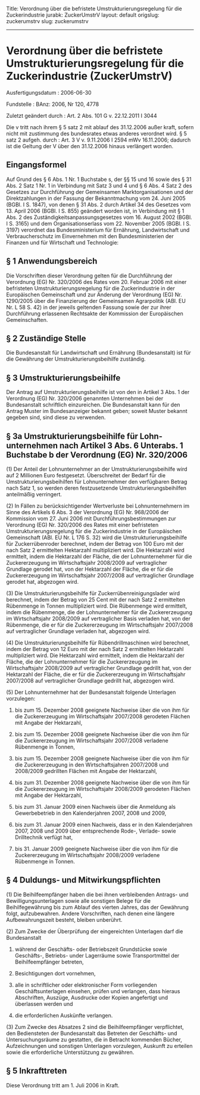Title: Verordnung über die befristete Umstrukturierungsregelung für die Zuckerindustrie
jurabk: ZuckerUmstrV
layout: default
origslug: zuckerumstrv
slug: zuckerumstrv

---

# Verordnung über die befristete Umstrukturierungsregelung für die Zuckerindustrie (ZuckerUmstrV)

Ausfertigungsdatum
:   2006-06-30

Fundstelle
:   BAnz: 2006, Nr 120, 4778

Zuletzt geändert durch
:   Art. 2 Abs. 101 G v. 22.12.2011 I 3044

Die v tritt nach ihrem § 5 satz 2 mit ablauf des 31.12.2006 außer kraft, sofern nicht mit zustimmung des bundesrates etwas anderes verordnet wird. § 5 satz 2 aufgeh. durch
:   Art. 3 V v. 9.11.2006 I 2594 mWv 16.11.2006; dadurch ist die Geltung der V über den 31.12.2006 hinaus verlängert worden.


## Eingangsformel

Auf Grund des § 6 Abs. 1 Nr. 1 Buchstabe s, der §§ 15 und 16 sowie des
§ 31 Abs. 2 Satz 1 Nr. 1 in Verbindung mit Satz 3 und 4 und § 6 Abs. 4
Satz 2 des Gesetzes zur Durchführung der Gemeinsamen
Marktorganisationen und der Direktzahlungen in der Fassung der
Bekanntmachung vom 24. Juni 2005 (BGBl. I S. 1847), von denen § 31
Abs. 2 durch Artikel 34 des Gesetzes vom 13. April 2006 (BGBl. I S.
855) geändert worden ist, in Verbindung mit § 1 Abs. 2 des
Zuständigkeitsanpassungsgesetzes vom 16. August 2002 (BGBl. I S. 3165)
und dem Organisationserlass vom 22. November 2005 (BGBl. I S. 3197)
verordnet das Bundesministerium für Ernährung, Landwirtschaft und
Verbraucherschutz im Einvernehmen mit den Bundesministerien der
Finanzen und für Wirtschaft und Technologie:


## § 1 Anwendungsbereich

Die Vorschriften dieser Verordnung gelten für die Durchführung der
Verordnung (EG) Nr. 320/2006 des Rates vom 20. Februar 2006 mit einer
befristeten Umstrukturierungsregelung für die Zuckerindustrie in der
Europäischen Gemeinschaft und zur Änderung der Verordnung (EG) Nr.
1290/2005 über die Finanzierung der Gemeinsamen Agrarpolitik (ABl. EU
Nr. L 58 S. 42) in der jeweils geltenden Fassung sowie der zur ihrer
Durchführung erlassenen Rechtsakte der Kommission der Europäischen
Gemeinschaften.


## § 2 Zuständige Stelle

Die Bundesanstalt für Landwirtschaft und Ernährung (Bundesanstalt) ist
für die Gewährung der Umstrukturierungsbeihilfe zuständig.


## § 3 Umstrukturierungsbeihilfe

Der Antrag auf Umstrukturierungsbeihilfe ist von den in Artikel 3 Abs.
1 der Verordnung (EG) Nr. 320/2006 genannten Unternehmen bei der
Bundesanstalt schriftlich einzureichen. Die Bundesanstalt kann für den
Antrag Muster im Bundesanzeiger bekannt geben; soweit Muster bekannt
gegeben sind, sind diese zu verwenden.


## § 3a Umstrukturierungsbeihilfe für Lohn-unternehmen nach Artikel 3 Abs. 6 Unterabs. 1 Buchstabe b der Verordnung (EG) Nr. 320/2006

(1) Der Anteil der Lohnunternehmer an der Umstrukturierungsbeihilfe
wird auf 2 Millionen Euro festgesetzt. Überschreitet der Bedarf für
die Umstrukturierungsbeihilfen für Lohnunternehmer den verfügbaren
Betrag nach Satz 1, so werden deren festzusetzende
Umstrukturierungsbeihilfen anteilmäßig verringert.

(2) In Fällen zu berücksichtigender Wertverluste bei Lohnunternehmern
im Sinne des Artikels 6 Abs. 3 der Verordnung (EG) Nr. 968/2006 der
Kommission vom 27. Juni 2006 mit Durchführungsbestimmungen zur
Verordnung (EG) Nr. 320/2006 des Rates mit einer befristeten
Umstrukturierungsregelung für die Zuckerindustrie in der Europäischen
Gemeinschaft (ABl. EU Nr. L 176 S. 32) wird die
Umstrukturierungsbeihilfe für Zuckerrübenroder berechnet, indem der
Betrag von 100 Euro mit der nach Satz 2 ermittelten Hektarzahl
multipliziert wird. Die Hektarzahl wird ermittelt, indem die
Hektarzahl der Fläche, die der Lohnunternehmer für die Zuckererzeugung
im Wirtschaftsjahr 2008/2009 auf vertraglicher Grundlage gerodet hat,
von der Hektarzahl der Fläche, die er für die Zuckererzeugung im
Wirtschaftsjahr 2007/2008 auf vertraglicher Grundlage gerodet hat,
abgezogen wird.

(3) Die Umstrukturierungsbeihilfe für Zuckerrübenreinigungslader wird
berechnet, indem der Betrag von 25 Cent mit der nach Satz 2
ermittelten Rübenmenge in Tonnen multipliziert wird. Die Rübenmenge
wird ermittelt, indem die Rübenmenge, die der Lohnunternehmer für die
Zuckererzeugung im Wirtschaftsjahr 2008/2009 auf vertraglicher Basis
verladen hat, von der Rübenmenge, die er für die Zuckererzeugung im
Wirtschaftsjahr 2007/2008 auf vertraglicher Grundlage verladen hat,
abgezogen wird.

(4) Die Umstrukturierungsbeihilfe für Rübendrillmaschinen wird
berechnet, indem der Betrag von 12 Euro mit der nach Satz 2
ermittelten Hektarzahl multipliziert wird. Die Hektarzahl wird
ermittelt, indem die Hektarzahl der Fläche, die der Lohnunternehmer
für die Zuckererzeugung im Wirtschaftsjahr 2008/2009 auf vertraglicher
Grundlage gedrillt hat, von der Hektarzahl der Fläche, die er für die
Zuckererzeugung im Wirtschaftsjahr 2007/2008 auf vertraglicher
Grundlage gedrillt hat, abgezogen wird.

(5) Der Lohnunternehmer hat der Bundesanstalt folgende Unterlagen
vorzulegen:

1.  bis zum 15. Dezember 2008 geeignete Nachweise über die von ihm für die
    Zuckererzeugung im Wirtschaftsjahr 2007/2008 gerodeten Flächen mit
    Angabe der Hektarzahl,


2.  bis zum 15. Dezember 2008 geeignete Nachweise über die von ihm für die
    Zuckererzeugung im Wirtschaftsjahr 2007/2008 verladene Rübenmenge in
    Tonnen,


3.  bis zum 15. Dezember 2008 geeignete Nachweise über die von ihm für die
    Zuckererzeugung in den Wirtschaftsjahren 2007/2008 und 2008/2009
    gedrillten Flächen mit Angabe der Hektarzahl,


4.  bis zum 31. Dezember 2008 geeignete Nachweise über die von ihm für die
    Zuckererzeugung im Wirtschaftsjahr 2008/2009 gerodeten Flächen mit
    Angabe der Hektarzahl,


5.  bis zum 31. Januar 2009 einen Nachweis über die Anmeldung als
    Gewerbebetrieb in den Kalenderjahren 2007, 2008 und 2009,


6.  bis zum 31. Januar 2009 einen Nachweis, dass er in den Kalenderjahren
    2007, 2008 und 2009 über entsprechende Rode-, Verlade- sowie
    Drilltechnik verfügt hat,


7.  bis 31. Januar 2009 geeignete Nachweise über die von ihm für die
    Zuckererzeugung im Wirtschaftsjahr 2008/2009 verladene Rübenmenge in
    Tonnen.





## § 4 Duldungs- und Mitwirkungspflichten

(1) Die Beihilfeempfänger haben die bei ihnen verbleibenden Antrags-
und Bewilligungsunterlagen sowie alle sonstigen Belege für die
Beihilfegewährung bis zum Ablauf des vierten Jahres, das der Gewährung
folgt, aufzubewahren. Andere Vorschriften, nach denen eine längere
Aufbewahrungszeit besteht, bleiben unberührt.

(2) Zum Zwecke der Überprüfung der eingereichten Unterlagen darf die
Bundesanstalt

1.  während der Geschäfts- oder Betriebszeit Grundstücke sowie Geschäfts-,
    Betriebs- under Lagerräume sowie Transportmittel der Beihilfeempfänger
    betreten,


2.  Besichtigungen dort vornehmen,


3.  alle in schriftlicher oder elektronischer Form vorliegenden
    Geschäftsunterlagen einsehen, prüfen und verlangen, dass hieraus
    Abschriften, Auszüge, Ausdrucke oder Kopien angefertigt und überlassen
    werden und


4.  die erforderlichen Auskünfte verlangen.




(3) Zum Zwecke des Absatzes 2 sind die Beihilfeempfänger verpflichtet,
den Bediensteten der Bundesanstalt das Betreten der Geschäfts- und
Untersuchungsräume zu gestatten, die in Betracht kommenden Bücher,
Aufzeichnungen und sonstigen Unterlagen vorzulegen, Auskunft zu
erteilen sowie die erforderliche Unterstützung zu gewähren.


## § 5 Inkrafttreten

Diese Verordnung tritt am 1. Juli 2006 in Kraft.

